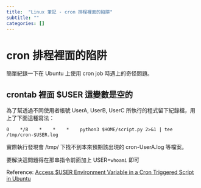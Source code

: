 ```yaml
---
title:  "Linux 筆記 - cron 排程裡面的陷阱"
subtitle: ""
categories: []
---
```


# cron 排程裡面的陷阱
簡單紀錄一下在 Ubuntu 上使用 cron job 時遇上的奇怪問題。

## crontab 裡面 $USER 這變數是空的
為了幫透過不同使用者帳號 UserA, UserB, UserC 所執行的程式留下紀錄檔，用上了下面這種寫法：

    0    */8    *    *    *    python3 $HOME/script.py 2>&1 | tee /tmp/cron-$USER.log

實際執行發現會 /tmp/ 下找不到本來預期該出現的 cron-UserA.log 等檔案。

要解決這問題得在那串指令前面加上 USER=`whoami` 即可

Reference: [Access $USER Environment Variable in a Cron Triggered Script in Ubuntu](https://dev-notes.eu/2017/10/access-user-environment-variable-in-a-cron-triggered-script-in-ubuntu/)
